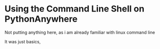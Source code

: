 # Using the Command Line Shell on PythonAnywhere

Not putting anything here, as i am already familiar with linux command line

It was just basics, 